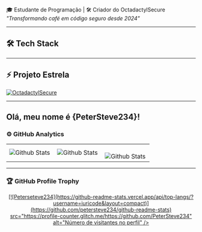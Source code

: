 🎓 Estudante de Programação | 🛠️ Criador do OctadactylSecure  
*"Transformando café em código seguro desde 2024"*

---

## 🛠️ Tech Stack


---

## ⚡ Projeto Estrela
[![OctadactylSecure](https://github-readme-stats.vercel.app/api/pin/?username=PeterSteve234&repo=OctadactylSecure&theme=dark)](https://github.com/PeterSteve234/OctadactylSecure)

---

## Olá, meu nome é {PeterSteve234}!

### ⚙️ GitHub Analytics

<table>
  <tr>
    <td>
      <img
        align="left"
        src="https://github-readme-stats.vercel.app/api?username=iuricode&theme=dark&hide_border=false&include_all_commits=true"
        alt="Github Stats"
      />
    </td>
    <td>
      <img
        align="left"
        src="https://github-readme-stats.vercel.app/api/top-langs/?username=iuricode&theme=dark&hide_border=false&include_all_commits=true&count_private=true&layout=compact"
        alt="Github Stats"
      />
    </td>
    <td>
      <br />
      <img
        align="left"
        src="https://github-readme-streak-stats.herokuapp.com/?user=iuricode&theme=dark&hide_border=false"
        alt="Github Stats"
      />
    </td>
  </tr>
</table>

--- 

### 🏆 GitHub Profile Trophy

<p align="center">
  <a
    href="https://github.com/ryo-ma/github-profile-trophy"
    title="repositório de troféus"
  >
    [![Peterseteve234](https://github-readme-stats.vercel.app/api/top-langs/?username=iuricode&layout=compact)](https://github.com/petersteve234/github-readme-stats)
    src="https://profile-counter.glitch.me/https://github.com/PeterSteve234"
    alt="Número de visitantes no perfil"
  />
</p>
